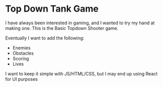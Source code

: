 # Top Down Tank Game

I have always been interested in gaming, and I wanted to try my hand at making one.
This is the Basic Topdown Shooter game. 


Eventually I want to add the following:
-	Enemies
-	Obstacles
-	Scoring
-	Lives

I want to keep it simple with JS/HTML/CSS, but I may end up using React for UI purposes

